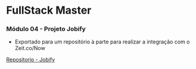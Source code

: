 # FullStack Master

### Módulo 04 - Projeto Jobify
- Exportado para um repositório à parte para realizar a integração com o Zeit.co/Now


[Repositorio - Jobify](https://github.com/RenatoSiqueira/DevPleno_Jobify)